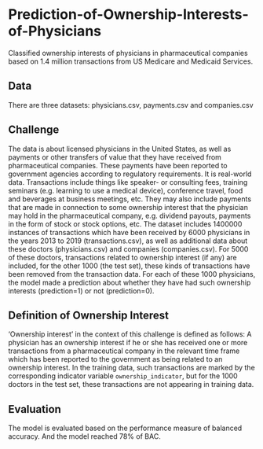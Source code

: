 # Prediction-of-Ownership-Interests-of-Physicians
Classified ownership interests of physicians in pharmaceutical companies based on 1.4 million transactions from US Medicare and Medicaid Services.

## Data
There are three datasets: physicians.csv, payments.csv and companies.csv

## Challenge
The data is about licensed physicians in the United States, as well as payments or other transfers of value that they have received from pharmaceutical companies. These payments have been reported to government agencies according to regulatory requirements. It is real-world data. Transactions include things like speaker- or consulting fees, training seminars (e.g. learning to use a medical device), conference travel, food and beverages at business meetings, etc. They may also include payments that are made in connection to some ownership interest that the physician may hold in the pharmaceutical company, e.g. dividend payouts, payments in the form of stock or stock options, etc. The dataset includes 1400000 instances of transactions which have been received by 6000 physicians in the years 2013 to 2019 (transactions.csv), as well as additional data about these doctors (physicians.csv) and companies (companies.csv). For 5000 of these doctors, transactions related to ownership interest (if any) are included, for the other 1000 (the test set), these kinds of transactions have been removed from the transaction data. For each of these 1000 physicians, the model made a prediction about whether they have had such ownership interests (prediction=1) or not (prediction=0).

## Definition of Ownership Interest
‘Ownership interest’ in the context of this challenge is defined as follows: A physician has an ownership interest if he or she has received one or more transactions from a pharmaceutical company in the relevant time frame which has been reported to the government as being related to an ownership interest. In the training data, such transactions are marked by the corresponding indicator variable `ownership_indicator`, but for the 1000 doctors in the test set, these transactions are not appearing in training data.

## Evaluation
The model is evaluated based on the performance measure of balanced accuracy.
And the model reached 78% of BAC. 

